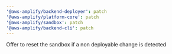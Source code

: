 ```yaml
---
'@aws-amplify/backend-deployer': patch
'@aws-amplify/platform-core': patch
'@aws-amplify/sandbox': patch
'@aws-amplify/backend-cli': patch
---
```


Offer to reset the sandbox if a non deployable change is detected
